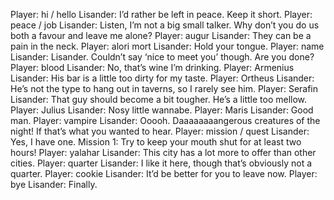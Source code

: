 Player: hi / hello
Lisander: I’d rather be left in peace. Keep it short.
Player: peace / job
Lisander: Listen, I’m not a big small talker. Why don’t you do us both a favour and leave me alone?
Player: augur
Lisander: They can be a pain in the neck.
Player: alori mort
Lisander: Hold your tongue.
Player: name
Lisander: Lisander. Couldn’t say ‘nice to meet you’ though. Are you done?
Player: blood
Lisander: No, that’s wine I’m drinking.
Player: Armenius
Lisander: His bar is a little too dirty for my taste.
Player: Ortheus
Lisander: He’s not the type to hang out in taverns, so I rarely see him.
Player: Serafin
Lisander: That guy should become a bit tougher. He’s a little too mellow.
Player: Julius
Lisander: Nosy little wannabe.
Player: Maris
Lisander: Good man.
Player: vampire
Lisander: Ooooh. <makes a dramatic gesture> Daaaaaaaangerous creatures of the night! If that’s what you wanted to hear.
Player: mission / quest
Lisander: Yes, I have one. Mission 1: Try to keep your mouth shut for at least two hours!
Player: yalahar
Lisander: This city has a lot more to offer than other cities.
Player: quarter
Lisander: I like it here, though that’s obviously not a quarter.
Player: cookie
Lisander: It’d be better for you to leave now.
Player: bye
Lisander: Finally.